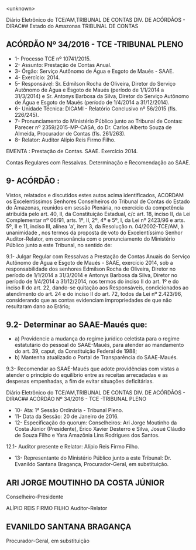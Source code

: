 &lt;unknown&gt;

Diário Eletrônico do TCE/AM,TRIBUNAL DE CONTAS DIV. DE ACÓRDÃOS - DIRAC## Estado do Amazonas TRIBUNAL DE CONTAS

## ACÓRDÃO Nº 34/2016 - TCE -TRIBUNAL PLENO

- 1- Processo TCE nº 10741/2015.
- 2- Assunto: Prestação de Contas Anual.
- 3- Órgão: Serviço Autônomo de Água e Esgoto de Maués - SAAE.
- 4- Exercício: 2014.
- 5- Responsável: Sr. Edmilson Rocha de Oliveira, Diretor do Serviço Autônomo de Água e Esgoto  de  Maués  (período  de  1/1/2014  a  31/3/2014)  e  Sr.  Antonys  Barbosa  da  Silva, Diretor  do  Serviço  Autônomo  de  Água  e  Esgoto  de  Maués  (período  de  1/4/2014  a 31/12/2014).
- 6- Unidade Técnica: DICAMI - Relatório Conclusivo nº 56/2015 (fls. 226/245).
- 7-  Pronunciamento  do Ministério Público  junto  ao Tribunal  de Contas: Parecer  nº 2359/2015-MP-CASA, do Dr. Carlos Alberto Souza de Almeida, Procurador de Contas (fls. 261/263).
- 8- Relator: Auditor Alípio Reis Firmo Filho.

EMENTA :  Prestação  de  Contas.  SAAE.  Exercício 2014.

Contas Regulares com Ressalvas. Determinação e Recomendação ao SAAE.

## 9- ACÓRDÃO :

Vistos, relatados e discutidos estes autos acima identificados, ACORDAM os Excelentíssimos Senhores Conselheiros do Tribunal de Contas do Estado do Amazonas, reunidos em sessão Plenária, no exercício da competência atribuída pelo art. 40, II, da Constituição Estadual, c/c art. 18, inciso II, da Lei Complementar nº 06/91, arts. 1º, II, 2º, 4º e 5º, I, da Lei nº 2423/96 e arts. 5º, II e 11, inciso III, alínea 'a', item 3, da Resolução  n.  04/2002-TCE/AM, à  unanimidade ,  nos  termos  da  proposta  de  voto  do Excelentíssimo  Senhor  Auditor-Relator, em  consonância com  o  pronunciamento  do Ministério Público junto a este Tribunal, no sentido de:

9.1- Julgar Regular com Ressalvas a  Prestação de Contas Anuais do Serviço  Autônomo  de  Água  e  Esgoto  de  Maués  -  SAAE,  exercício  2014,  sob  a responsabilidade  dos  senhores  Edmilson  Rocha  de  Oliveira,  Diretor  no  período  de 1/1/2014  a  31/3/2014  e  Antonys  Barbosa  da  Silva,  Diretor  no  período  de  1/4/2014  a 31/12/2014, nos termos do inciso II do art. 1º e do inciso II do art. 22, dando-se quitação aos  Responsáveis,  condicionados  ao  atendimento  do  art.  24  e  do  inciso  II  do  art.  72, todos da Lei  nº 2.423/96, considerando que as contas evidenciam impropriedades de que não resultaram dano ao Erário;

## 9.2- Determinar ao SAAE-Maués que:

- a) Providencie a mudança do regime jurídico celetista para o regime estatutário do pessoal do SAAE-Maués, para atender ao mandamento do art. 39, caput, da Constituição Federal de 1988;
- b) Mantenha atualizado o Portal de Transparência do SAAE-Maués.

9.3- Recomendar ao SAAE-Maués que adote providências com vistas a atender o princípio do equilíbrio entre as receitas arrecadadas e as despesas empenhadas, a fim de evitar situações deficitárias.

Diário Eletrônico do TCE/AM,TRIBUNAL DE CONTAS DIV. DE ACÓRDÃOS - DIRAC## ACÓRDÃO Nº 34/2016 - TCE -TRIBUNAL PLENO

- 10- Ata: 1ª Sessão Ordinária - Tribunal Pleno.
- 11- Data da Sessão: 20 de Janeiro de 2016.
- 12-  Especificação  do  quorum: Conselheiros: Ari Jorge  Moutinho  da  Costa  Júnior (Presidente),  Érico  Xavier  Desterro  e  Silva,  Josué  Cláudio  de  Souza  Filho  e  Yara Amazônia Lins Rodrigues dos Santos.

12.1- Auditor presente e Relator: Alípio Reis Firmo Filho.

- 13- Representante do Ministério Público junto a este Tribunal: Dr. Evanildo Santana Bragança, Procurador-Geral, em substituição.

## ARI JORGE MOUTINHO DA COSTA JÚNIOR

Conselheiro-Presidente

ALÍPIO REIS FIRMO FILHO Auditor-Relator

## EVANILDO SANTANA BRAGANÇA

Procurador-Geral, em substituição